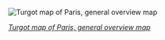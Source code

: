
![Turgot map of Paris, general overview map](https://upload.wikimedia.org/wikipedia/commons/thumb/5/55/Turgot_map_of_Paris%2C_general_map_-_Norman_B._Leventhal_Map_Center.jpg/938px-Turgot_map_of_Paris%2C_general_map_-_Norman_B._Leventhal_Map_Center.jpg)

*[Turgot map of Paris, general overview map](https://wikipedia.org/wiki/File:Turgot_map_of_Paris,_general_map_-_Norman_B._Leventhal_Map_Center.jpg)*
